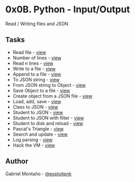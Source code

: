 # 0x0B. Python - Input/Output

Read / Writing files and JSON

## Tasks

* Read file - [view]()
* Number of lines - [view]() 
* Read n lines - [view]()
* Write to a file - [view]()
* Append to a file - [view]()
* To JSON string - [view]()
* From JSON string to Object - [view]()
* Save Object to a file - [view]()
* Create object from a JSON file - [view]()
* Load, add, save - [view]()
* Class to JSON - [view]()
* Student to JSON - [view]()
* Student to JSON with filter - [view]()
* Student to disk and reload - [view]()
* Pascal's Triangle - [view]()
* Search and update - [view]()
* Log parsing - [view]()
* Hack the VM - [view]()

## Author
Gabriel Montaño - [@exploitpnk](https://twitter.com/exploitpnk)